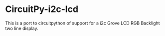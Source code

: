 # CircuitPy-i2c-lcd
This is a port to circuitpython of support for a i2c Grove LCD RGB Backlight two line display.
